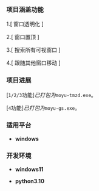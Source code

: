 ### 项目涵盖功能
1.[ 窗口透明化 ]

2.[ 窗口置顶 ]

3.[ 搜索所有可视窗口 ]

4.[ 跟随其他窗口移动 ]

### 项目进展

[`1/2/3`功能]*已打包为*`moyu-tmzd.exe`。

[`4`功能]*已打包为*`moyu-gs.exe`。

### 适用平台
- **windows**

### 开发环境
- **windows11**

- **python3.10**



